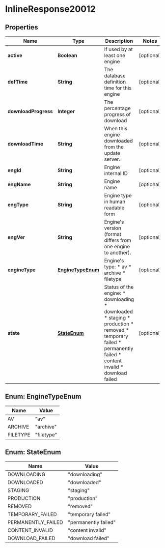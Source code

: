 

# InlineResponse20012

## Properties

Name | Type | Description | Notes
------------ | ------------- | ------------- | -------------
**active** | **Boolean** | If used by at least one engine |  [optional]
**defTime** | **String** | The database definition time for this engine |  [optional]
**downloadProgress** | **Integer** | The percentage progress of download |  [optional]
**downloadTime** | **String** | When this engine downloaded from the update server. |  [optional]
**engId** | **String** | Engine internal ID |  [optional]
**engName** | **String** | Engine name |  [optional]
**engType** | **String** | Engine type in human readable form |  [optional]
**engVer** | **String** | Engine&#39;s version (format differs from one engine to another). |  [optional]
**engineType** | [**EngineTypeEnum**](#EngineTypeEnum) | Engine&#39;s type:    * av   * archive   * filetype  |  [optional]
**state** | [**StateEnum**](#StateEnum) | Status of the engine:   * downloading   * downloaded   * staging   * production   * removed   * temporary failed   * permanently failed   * content invalid   * download failed  |  [optional]



## Enum: EngineTypeEnum

Name | Value
---- | -----
AV | &quot;av&quot;
ARCHIVE | &quot;archive&quot;
FILETYPE | &quot;filetype&quot;



## Enum: StateEnum

Name | Value
---- | -----
DOWNLOADING | &quot;downloading&quot;
DOWNLOADED | &quot;downloaded&quot;
STAGING | &quot;staging&quot;
PRODUCTION | &quot;production&quot;
REMOVED | &quot;removed&quot;
TEMPORARY_FAILED | &quot;temporary failed&quot;
PERMANENTLY_FAILED | &quot;permanently failed&quot;
CONTENT_INVALID | &quot;content invalid&quot;
DOWNLOAD_FAILED | &quot;download failed&quot;



